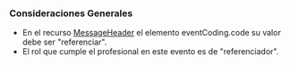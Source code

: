 ### Consideraciones Generales

* En el recurso [MessageHeader](StructureDefinition-MessageHeaderLE.html) el elemento eventCoding.code  su valor debe ser "referenciar".
* El rol que cumple el profesional en este evento es de "referenciador".

